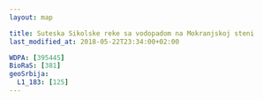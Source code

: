 ```yaml
---
layout: map

title: Suteska Sikolske reke sa vodopadom na Mokranjskoj steni
last_modified_at: 2018-05-22T23:34:00+02:00

WDPA: [395445]
BioRaS: [381]
geoSrbija:
  L1_183: [125]
---
```

